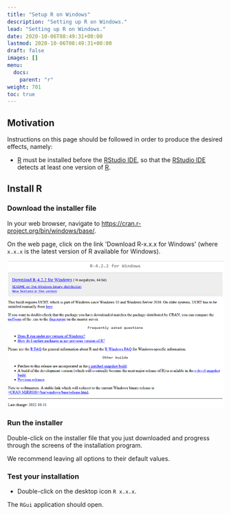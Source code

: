 ```yaml
---
title: "Setup R on Windows"
description: "Setting up R on Windows."
lead: "Setting up R on Windows."
date: 2020-10-06T08:49:31+00:00
lastmod: 2020-10-06T08:49:31+00:00
draft: false
images: []
menu:
  docs:
    parent: "r"
weight: 701
toc: true
---
```


## Motivation

Instructions on this page should be followed in order to produce the desired effects, namely:

- [R][r-cran] must be installed before the [RStudio IDE][rstudio-download],
  so that the [RStudio IDE][rstudio-download] detects at least one version of [R][r-cran].

## Install R

### Download the installer file

In your web browser, navigate to <https://cran.r-project.org/bin/windows/base/>.

On the web page, click on the link 'Download R-x.x.x for Windows'
(where `x.x.x` is the latest version of R available for Windows).

![Download R for Windows.](r-download.png)

### Run the installer

Double-click on the installer file that you just downloaded
and progress through the screens of the installation program.

We recommend leaving all options to their default values.

### Test your installation

- Double-click on the desktop icon `R x.x.x`.

The `RGui` application should open.

<!-- Link definitions -->

[r-cran]: https://www.r-project.org/
[rstudio-download]: https://www.rstudio.com/products/rstudio/download/
